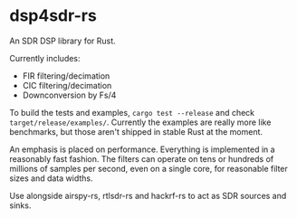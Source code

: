 # dsp4sdr-rs

An SDR DSP library for Rust.

Currently includes:
* FIR filtering/decimation
* CIC filtering/decimation
* Downconversion by Fs/4

To build the tests and examples, `cargo test --release` and check 
`target/release/examples/`. Currently the examples are really more like 
benchmarks, but those aren't shipped in stable Rust at the moment.

An emphasis is placed on performance. Everything is implemented in a reasonably 
fast fashion. The filters can operate on tens or hundreds of millions of 
samples per second, even on a single core, for reasonable filter sizes and data 
widths.

Use alongside airspy-rs, rtlsdr-rs and hackrf-rs to act as SDR sources and 
sinks.
